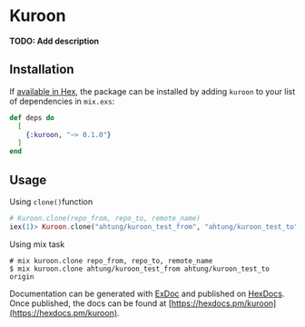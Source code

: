 # Kuroon

**TODO: Add description**

## Installation

If [available in Hex](https://hex.pm/docs/publish), the package can be installed
by adding `kuroon` to your list of dependencies in `mix.exs`:

```elixir
def deps do
  [
    {:kuroon, "~> 0.1.0"}
  ]
end
```

## Usage
Using ```clone()```function


```elixir
# Kuroon.clone(repo_from, repo_to, remote_name)
iex(1)> Kuroon.clone("ahtung/kuroon_test_from", "ahtung/kuroon_test_to", "origin")
```

Using mix task

```
# mix kuroon.clone repo_from, repo_to, remote_name
$ mix kuroon.clone ahtung/kuroon_test_from ahtung/kuroon_test_to origin
```

Documentation can be generated with [ExDoc](https://github.com/elixir-lang/ex_doc)
and published on [HexDocs](https://hexdocs.pm). Once published, the docs can
be found at [https://hexdocs.pm/kuroon](https://hexdocs.pm/kuroon).

